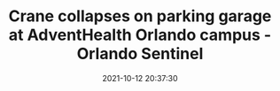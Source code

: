 ---
"title": "Crane collapses on parking garage at AdventHealth Orlando campus - Orlando Sentinel"
"date": "2021-10-12 20:37:30"
"feed_name": "GOOGLENEWSCONSTRUCTION"
"feed_website": "https://news.google.com/search?q=construction%2Bincident&hl=en-US&gl=US&ceid=US:en"
"feed_rss": "https://news.google.com/rss/search?q=construction%2Bincident&hl=en-US&gl=US&ceid=US:en"
"link": "https://www.orlandosentinel.com/news/breaking-news/os-ne-adventhealth-crane-collapse-orlando-20211012-leai3kn4dnca5giuhjprorzouq-story.html"
"source": "{'href': 'https://www.orlandosentinel.com', 'title': 'Orlando Sentinel'}"
"file": "_posts/2021-1-1-5964c17b17323a0f1558dd7b23f838fa6a45a313.md"
"accident": "0"
"drilling": "0"
"dead": "0"
"injured": "0"
"arrested": "0"
"place": "unknown place"
"where": "unknown site"
"causes": "unknown"
"place_uri": "unknown place"
---
